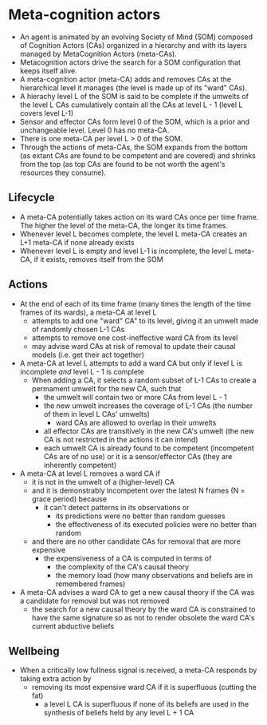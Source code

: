 # Meta-cognition actors

* An agent is animated by an evolving Society of Mind (SOM) composed of Cognition Actors (CAs) organized in a hierarchy and with its layers managed by MetaCognition Actors (meta-CAs).
* Metacognition actors drive the search for a SOM configuration that keeps itself alive.
* A meta-cognition actor (meta-CA) adds and removes CAs at the hierarchical level it manages (the level is made up of its "ward" CAs).
* A hierachy level L of the SOM is said to be complete if the umwelts of the level L CAs cumulatively contain all the CAs at level L - 1  (level L covers level L-1)
* Sensor and effector CAs form level 0 of the SOM, which is a prior and unchangeable level. Level 0 has no meta-CA.
* There is one meta-CA per level L > 0 of the SOM.
* Through the actions of meta-CAs, the SOM expands from the bottom (as extant CAs are found to be competent and are covered) and shrinks from the top (as top CAs are found to be not worth the agent's resources they consume).

## Lifecycle

* A meta-CA potentially takes action on its ward CAs once per time frame. The higher the level of the meta-CA, the longer its time frames.
* Whenever level L becomes complete, the level L meta-CA creates an L+1 meta-CA if none already exists
* Whenever level L is empty and level L-1 is incomplete, the level L meta-CA, if it exists, removes itself from the SOM

## Actions

* At the end of each of its time frame (many times the length of the time frames of its wards), a meta-CA at level L
  * attempts to add one "ward" CA" to its level, giving it an umwelt made of randomly chosen L-1 CAs
  * attempts to remove one cost-ineffective ward CA from its level
  * may advise ward CAs at risk of removal to update their causal models (i.e. get their act together)
* A meta-CA at level L attempts to add a ward CA but only if level L is incomplete *and* level L - 1 is complete
  * When adding a CA, it selects a random subset of L-1 CAs to create a permament umwelt for the new CA, such that
    * the umwelt will contain two or more CAs from level L - 1
    * the new umwelt increases the coverage of L-1 CAs (the number of them in level L CAs' umwelts)
      * ward CAs are allowed to overlap in their umwelts
    * all effector CAs are transitively in the new CA's umwelt (the new CA is not restricted in the actions it can intend)
    * each umwelt CA is already found to be competent (incompetent CAs are of no use) or it is a sensor/effector CAs (they are inherently competent)
* A meta-CA at level L removes a ward CA if
  * it is not in the umwelt of a (higher-level) CA
  * and it is demonstrably incompetent over the latest N frames (N = grace period) because
    * it can't detect patterns in its observations or
      * its predictions were no better than random guesses
      * the effectiveness of its executed policies were no better than random
  * and there are no other candidate CAs for removal that are more expensive
    * the expensiveness of a CA is computed in terms of
      * the complexity of the CA's causal theory
      * the memory load (how many observations and beliefs are in remembered frames)
* A meta-CA advises a ward CA to get a new causal theory if the CA was a candidate for removal but was not removed
  * the search for a new causal theory by the ward CA is constrained to have the same signature so as not to render obsolete the ward CA's current abductive beliefs

## Wellbeing

* When a critically low fullness signal is received, a meta-CA responds by taking extra action by
  * removing its most expensive ward CA if it is superfluous (cutting the fat)
    * a level L CA is superfluous if none of its beliefs are used in the synthesis of beliefs held by any level L + 1 CA
